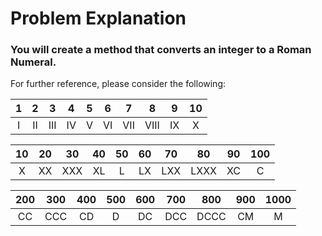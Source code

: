 # Problem Explanation

### You will create a method that converts an integer to a Roman Numeral.
For further reference, please consider the following:

| 1     | 2   | 3    | 4     | 5   | 6   | 7    | 8   | 9   | 10  |
| :---: |:---:| :---:| :---: |:---:|:---:|:---: |:---:|:---:|:---:|
| I     | II  | III  | IV    | V   | VI  | VII  | VIII| IX  | X   |

| 10    | 20  | 30   | 40    | 50  | 60  | 70   | 80  | 90  | 100 |
| :---: |:---:| :---:| :---: |:---:|:---:|:---: |:---:|:---:|:---:|
| X     | XX  | XXX  | XL    | L   | LX  | LXX  | LXXX| XC  | C   |

| 200   | 300 | 400  | 500   | 600 | 700 | 800  | 900 | 1000|
| :---: |:---:| :---:| :---: |:---:|:---:|:---: |:---:|:---:|
| CC    | CCC | CD   | D     | DC  | DCC | DCCC | CM  | M   |